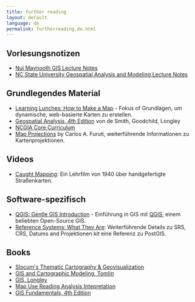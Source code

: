 ```yaml
---
title: further reading
layout: default
language: de
permalink: furtherreading.de.html
---
```


## Vorlesungsnotizen

* [Nui Maynooth GIS Lecture Notes](http://www.nuim.ie/staff/dpringle/gis/lectures.shtml)
* [NC State University Geospatial Analysis and Modeling Lecture Notes](http://courses.ncsu.edu/mea582/common/GIS_anal_lecture/GIS_Anal_Lectall.html)

## Grundlegendes Material

* [Learning Lunches: How to Make a Map](https://github.com/veltman/learninglunches/tree/master/maps) - Fokus of Grundlagen, um dynamische, web-basierte Karten zu erstellen.
* [Geospatial Analysis, 4th Edition](http://www.spatialanalysisonline.com/HTML/index.html) von de Smith, Goodchild, Longley
* [NCGIA Core Curriculum](http://www.geog.ubc.ca/courses/klink/gis.notes/ncgia/toc.html)
* [Map Projections](http://www.progonos.com/furuti/MapProj/Normal/TOC/cartTOC.html) by Carlos A. Furuti, weiterführende Informationen zu Kartenprojektionen.

## Videos

* [Caught Mapping](https://archive.org/details/CaughtMa1940): Ein Lehrfilm von 1940 über handgefertigte Straßenkarten.

## Software-spezifisch

* [QGIS: Gentle GIS Introduction](http://docs.qgis.org/2.2/en/docs/gentle_gis_introduction/index.html) - Einführung in GIS mit [QGIS](http://qgis.org/en/site/), einem beliebten Open-Source GIS.
* [Reference Systems: What They Are](https://weblogs.java.net/blog/manningpubs/archive/2013/02/13/spatial-reference-system-what-it):  Weiterführende Details zu SRS, CRS, Datums and Projektionen kit eine Referenz zu PostGIS.

## Books

* [Slocum's Thematic Cartography & Geovisualization](http://www.amazon.com/Thematic-Cartography-Geovisualization-3rd-Edition/dp/0132298341)
* [GIS and Cartographic Modeling, Tomlin](http://www.amazon.com/GIS-Cartographic-Modeling-Dana-Tomlin/dp/158948309X)
* [GIS, Longley](http://www.amazon.com/Geographic-Information-Systems-Science-Longley/dp/0470721448)
* [Map Use Reading Analysis Intepretation](http://www.amazon.com/Map-Use-Reading-Analysis-Interpretation/dp/1589482794)
* [GIS Fundamentals, 4th Edition](http://www.paulbolstad.net/gisbook.html)
